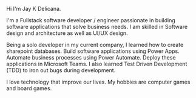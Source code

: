 Hi I'm Jay K Delicana.

I'm a Fullstack software developer / engineer passionate in building software applications that solve business needs.
I am skilled in Software design and architecture as well as UI/UX design.

Being a solo developer in my current company, I learned how to create sharepoint databases. Build software applications using Power Apps.
Automate business processes using Power Automate. Deploy these applications in Microsoft Teams.
I also learned Test Driven Development (TDD) to iron out bugs during development.

I love technology that improve our lives.
My hobbies are computer games and board games.


<!---
jaydelicana/jaydelicana is a ✨ special ✨ repository because its `README.md` (this file) appears on your GitHub profile.
You can click the Preview link to take a look at your changes.
--->
